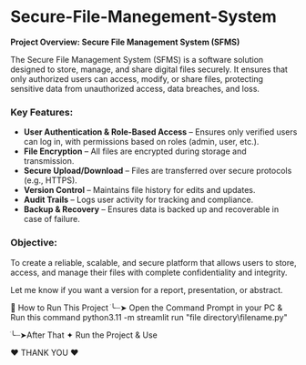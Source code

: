 # Secure-File-Manegement-System

**Project Overview: Secure File Management System (SFMS)**

The Secure File Management System (SFMS) is a software solution designed to store, manage, and share digital files securely. It ensures that only authorized users can access, modify, or share files, protecting sensitive data from unauthorized access, data breaches, and loss.

### Key Features:

* **User Authentication & Role-Based Access** – Ensures only verified users can log in, with permissions based on roles (admin, user, etc.).
* **File Encryption** – All files are encrypted during storage and transmission.
* **Secure Upload/Download** – Files are transferred over secure protocols (e.g., HTTPS).
* **Version Control** – Maintains file history for edits and updates.
* **Audit Trails** – Logs user activity for tracking and compliance.
* **Backup & Recovery** – Ensures data is backed up and recoverable in case of failure.

### Objective:

To create a reliable, scalable, and secure platform that allows users to store, access, and manage their files with complete confidentiality and integrity.

Let me know if you want a version for a report, presentation, or abstract.


🌟 How to Run This Project
ׂ╰┈➤ Open the Command Prompt in your PC & Run this command 
python3.11 -m streamlit run "file directory\filename.py"

ׂ╰┈➤After That 
✦ Run the Project & Use 

❤ THANK YOU ❤
